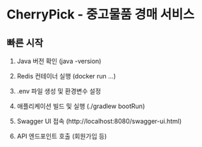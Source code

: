 # CherryPick - 중고물품 경매 서비스

## 빠른 시작

1. Java 버전 확인 (java -version)

2. Redis 컨테이너 실행 (docker run …)

3. .env 파일 생성 및 환경변수 설정

4. 애플리케이션 빌드 및 실행 (./gradlew bootRun)

5. Swagger UI 접속 (http://localhost:8080/swagger-ui.html)

6. API 엔드포인트 호출 (회원가입 등)
